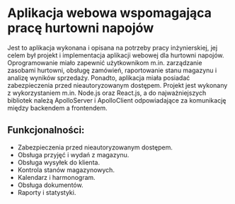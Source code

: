 # Aplikacja webowa wspomagająca pracę hurtowni napojów

Jest to aplikacja wykonana i opisana na potrzeby pracy inżynierskiej, jej celem był projekt i implementacja aplikacji webowej dla hurtowni napojów. Oprogramowanie miało zapewnić użytkownikom m.in. zarządzanie zasobami hurtowni, obsługę zamówień, raportowanie stanu magazynu i analizę wyników sprzedaży. Ponadto, aplikacja miała posiadać zabezpieczenia przed nieautoryzowanym dostępem. Projekt jest wykonany z wykorzystaniem m.in. Node.js oraz React.js, a do najważniejszych bibliotek należą ApolloServer i ApolloClient odpowiadające za komunikację między backendem a frontendem.

## Funkcjonalności:

- Zabezpieczenia przed nieautoryzowanym dostępem.
- Obsługa przyjęć i wydań z magazynu.
- Obsługa wysyłek do klienta.
- Kontrola stanów magazynowych.
- Kalendarz i harmonogram.
- Obsługa dokumentów.
- Raporty i statystyki.
